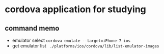 # cordova application for studying

## command memo
- emulator select
```cordova emulate --target=iPhone-7 ios ```
- get emulator list
``` ./platforms/ios/cordova/lib/list-emulator-images```
